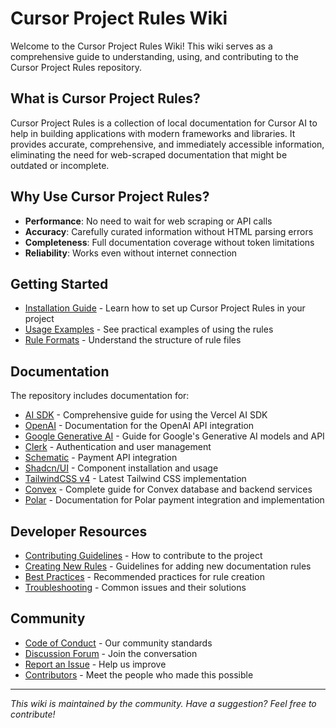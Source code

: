 # Cursor Project Rules Wiki

Welcome to the Cursor Project Rules Wiki! This wiki serves as a comprehensive guide to understanding, using, and contributing to the Cursor Project Rules repository.

## What is Cursor Project Rules?

Cursor Project Rules is a collection of local documentation for Cursor AI to help in building applications with modern frameworks and libraries. It provides accurate, comprehensive, and immediately accessible information, eliminating the need for web-scraped documentation that might be outdated or incomplete.

## Why Use Cursor Project Rules?

- **Performance**: No need to wait for web scraping or API calls
- **Accuracy**: Carefully curated information without HTML parsing errors
- **Completeness**: Full documentation coverage without token limitations
- **Reliability**: Works even without internet connection

## Getting Started

- [Installation Guide](Installation-Guide) - Learn how to set up Cursor Project Rules in your project
- [Usage Examples](Usage-Examples) - See practical examples of using the rules
- [Rule Formats](Rule-Formats) - Understand the structure of rule files

## Documentation

The repository includes documentation for:

- [AI SDK](AI-SDK) - Comprehensive guide for using the Vercel AI SDK
- [OpenAI](OpenAI) - Documentation for the OpenAI API integration
- [Google Generative AI](Google-Generative-AI) - Guide for Google's Generative AI models and API
- [Clerk](Clerk) - Authentication and user management
- [Schematic](Schematic) - Payment API integration
- [Shadcn/UI](Shadcn-UI) - Component installation and usage
- [TailwindCSS v4](TailwindCSS-v4) - Latest Tailwind CSS implementation
- [Convex](Convex) - Complete guide for Convex database and backend services
- [Polar](Polar) - Documentation for Polar payment integration and implementation

## Developer Resources

- [Contributing Guidelines](Contributing-Guidelines) - How to contribute to the project
- [Creating New Rules](Creating-New-Rules) - Guidelines for adding new documentation rules
- [Best Practices](Best-Practices) - Recommended practices for rule creation
- [Troubleshooting](Troubleshooting) - Common issues and their solutions

## Community

- [Code of Conduct](Code-of-Conduct) - Our community standards
- [Discussion Forum](https://github.com/VidAIze/best-cursor-project-rules/discussions) - Join the conversation
- [Report an Issue](https://github.com/VidAIze/best-cursor-project-rules/issues) - Help us improve
- [Contributors](Contributors) - Meet the people who made this possible

---

_This wiki is maintained by the community. Have a suggestion? Feel free to contribute!_
